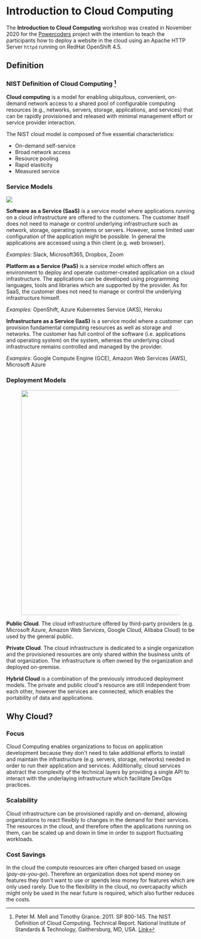 # Introduction to Cloud Computing
The **Introduction to Cloud Computing** workshop was created in November 2020 for the [Powercoders](https://powercoders.org/) project with the intention to teach the participants how to deploy a website in the cloud using an Apache HTTP Server `httpd` running on RedHat OpenShift 4.5.

## Definition
### NIST Definition of Cloud Computing [^1]
**Cloud computing** is a model for enabling ubiquitous, convenient, on-demand network access to a shared
pool of configurable computing resources (e.g., networks, servers, storage, applications, and services) that
can be rapidly provisioned and released with minimal management effort or service provider interaction.

The NIST cloud model is composed of five essential characteristics:

- On-demand self-service
- Broad network access
- Resource pooling
- Rapid elasticity
- Measured service

### Service Models
![](img/servicemodels.png)

**Software as a Service (SaaS)** is a service model where applications running on a cloud infrastructure are offered to the customers. The customer itself does not need to manage or control underlying infrastructure such as network, storage, operating systems or servers. However, some limited user configuration of the application might be possible. In general the applications are accessed using a thin client (e.g. web browser).

_Examples:_ Slack, Microsoft365, Dropbox, Zoom


**Platform as a Service (PaaS)** is a service model which offers an environment to deploy and operate customer-created application on a cloud infrastructure. The applications can be developed using programming languages, tools and libraries which are supported by the provider.
As for SaaS, the customer does not need to manage or control the underlying infrastructure himself.

_Examples:_ OpenShift, Azure Kubernetes Service (AKS), Heroku


**Infrastructure as a Service (IaaS)** is a service model where a customer can provision fundamental computing resources as well as storage and networks. The customer has full control of the software (i.e. applications and operating system) on the system, whereas the underlying cloud infrastructure remains controlled and managed by the provider.

_Examples:_ Google Compute Engine (GCE), Amazon Web Services (AWS), Microsoft Azure


### Deployment Models
<figure>
  <img src="img/deploymentmodels.png" width="600" />
</figure>

**Public Cloud**. The cloud infrastructure offered by third-party providers (e.g. Microsoft Azure, Amazon Web Services, Google Cloud, Alibaba Cloud) to be used by the general public.

**Private Cloud**. The cloud infrastructure is dedicated to a single organization and the provisioned resources are only shared within the business units of that organization. The infrastructure is often owned by the organization and deployed on-premise.

**Hybrid Cloud** is a combination of the previously introduced deployment models. The private and public cloud's resource are still independent from each other, however the services are connected, which enables the portability of data and applications.


## Why Cloud?
### Focus
Cloud Computing enables organizations to focus on application development because they don't need to take additional efforts to install and maintain the infrastructure (e.g. servers, storage, networks) needed in order to run their application and services.
Additionally, cloud services abstract the complexity of the technical layers by providing a single API to interact with the underlaying infrastructure which facilitate DevOps practices.

### Scalability
Cloud infrastructure can be provisioned rapidly and on-demand, allowing organizations to react flexibly to changes in the demand for their services. The resources in the cloud, and therefore often the applications running on them, can be scaled up and down in time in order to support fluctuating workloads.

### Cost Savings
In the cloud the compute resources are often charged based on usage (*pay-as-you-go*). Therefore an organization does not spend money on features they don't want to use or spends less money for features which are only used rarely. Due to the flexibility in the cloud, no overcapacity which might only be used in the near future is required, which also further reduces the costs.  

[^1]:
    Peter M. Mell and Timothy Grance. 2011. SP 800-145. The NIST Definition of Cloud Computing. Technical Report. National Institute of Standards & Technology, Gaithersburg, MD, USA. [Link](https://nvlpubs.nist.gov/nistpubs/Legacy/SP/nistspecialpublication800-145.pdf)
